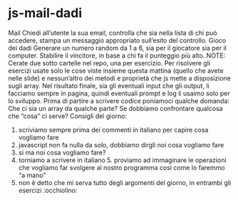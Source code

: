 # js-mail-dadi

Mail
Chiedi all’utente la sua email,
controlla che sia nella lista di chi può accedere,
stampa un messaggio appropriato sull’esito del controllo.
Gioco dei dadi
Generare un numero random da 1 a 6, sia per il giocatore sia per il computer.
Stabilire il vincitore, in base a chi fa il punteggio più alto.
NOTE:
Cerate due sotto cartelle nel repo, una per esercizio.
Per risolvere gli esercizi usate solo le cose viste insieme questa mattina (quello che avete nelle slide) e nessun’altro dei metodi e proprietà che js mette a disposizione sugli array.
Nel risultato finale, sia gli eventuali input che gli output, li facciamo sempre in pagina, quindi eventuali prompt e log li usaimo solo per lo sviluppo.
Prima di partire a scrivere codice poniamoci qualche domanda:
Che ci sia un array da qualche parte? Se dobbiamo confrontare qualcosa che “cosa” ci serve?
Consigli del giorno:
1. scriviamo sempre prima dei commenti in italiano per capire cosa vogliamo fare
2. javascript non fa nulla da solo, dobbiamo dirgli noi cosa vogliamo fare
3. si ma noi cosa vogliamo fare?
4. torniamo a scrivere in italiano 5. proviamo ad immaginare le operazioni che vogliamo far svolgere al nostro programma così come lo faremmo “a mano”
5. non è detto che mi serva tutto degli argomenti del giorno, in entrambi gli esercizi :occhiolino:
